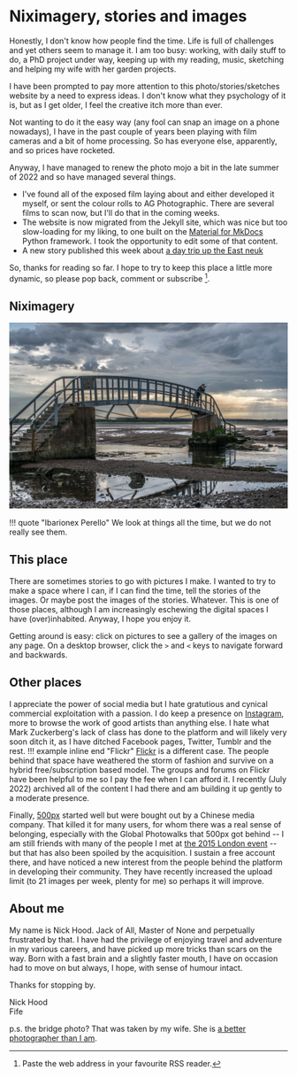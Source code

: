 # Niximagery, stories and images

Honestly, I don't know how people find the time. Life is full of challenges and yet others seem to manage it. I am too busy: working, with daily stuff to do, a PhD project under way, keeping up with my reading, music, sketching and helping my wife with her garden projects.

I have been prompted to pay more attention to this photo/stories/sketches website by a need to express ideas. I don't know what they psychology of it is, but as I get older, I feel the creative itch more than ever.

Not wanting to do it the easy way (any fool can snap an image on a phone nowadays), I have in the past couple of years been playing with film cameras and a bit of home processing. So has everyone else, apparently, and so prices have rocketed.

Anyway, I have managed to renew the photo mojo a bit in the late summer of 2022 and so have managed several things.

* I've found all of the exposed film laying about and either developed it myself, or sent the colour rolls to AG Photographic. There are several films to scan now, but I'll do that in the coming weeks.
* The website is now migrated from the Jekyll site, which was nice but too slow-loading for my liking, to one built on  the [Material for MkDocs](https://squidfunk.github.io/mkdocs-material/) Python framework. I took the opportunity to edit some of that content.
* A new story published this week about [a day trip up the East neuk](/Stories/2022/2022-08-07-east-neuk/)

So, thanks for reading so far. I hope to try to keep this place a little more dynamic, so please pop back, comment or subscribe [^how]. 

[^how]: Paste the web address in your favourite RSS reader.

## Niximagery

![](/img/Dunbar.jpg)

!!! quote "Ibarionex Perello"
    We look at things all the time, but we do not really see them.

## This place

There are sometimes stories to go with pictures I make. I wanted to try to make a space where I can, if I can find the time, tell the stories of the images. Or maybe post the images of the stories. Whatever. This is one of those places, although I am increasingly eschewing the digital spaces I have (over)inhabited. Anyway, I hope you enjoy it. 

Getting around is easy: click on pictures to see a gallery of the images on any page. On a desktop browser, click the `>` and `<` keys to navigate forward and backwards.

## Other places

I appreciate the power of social media but I hate gratutious and cynical commercial exploitation with a passion. I do keep a presence on [Instagram](https://www.instagram.com/niximagery/), more to browse the work of good artists than anything else. I hate what Mark Zuckerberg's lack of class has done to the platform and will likely very soon ditch it, as I have ditched Facebook pages, Twitter, Tumblr and the rest.
!!! example inline end "Flickr"
    [Flickr](https://www.flickr.com/photos/niximagery/) is a different case. The people behind that space have weathered the storm of fashion and survive on a hybrid free/subscription based model. The groups and forums on Flickr have been helpful to me so I pay the fee when I can afford it. I recently (July 2022) archived all of the content I had there and am building it up gently to a moderate presence.

Finally, [500px](https://500px.com/p/niximagery?view=photos) started well but were bought out by a Chinese media company. That killed it for many users, for whom there was a real sense of belonging, especially with the Global Photowalks that 500px got behind -- I am still friends with many of the people I met at [the 2015 London event](https://500px.com/search?q=500pxGPW15&type=photos&sort=pulse) -- but that has also been spoiled by the acquisition. I sustain a free account there, and have noticed a new interest from the people behind the platform in developing their community. They have recently increased the upload limit (to 21 images per week, plenty for me) so perhaps it will improve.

## About me

My name is Nick Hood. Jack of All, Master of None and perpetually frustrated by that. I have had the privilege of enjoying travel and adventure in my various careers, and have picked up more tricks than scars on the way. Born with a fast brain and a slightly faster mouth, I have on occasion had to move on but always, I hope, with sense of humour intact.

Thanks for stopping by.


Nick Hood  
Fife

p.s. the bridge photo? That was taken by my wife. She is [a better photographer than I am](https://wildaye.co.uk/).
